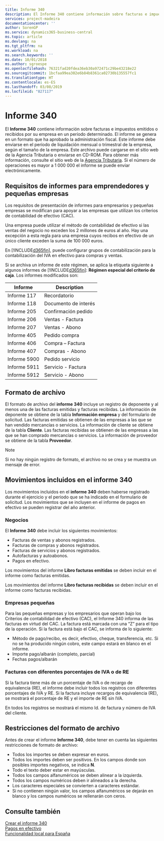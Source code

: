 ```yaml
---
title: Informe 340
description: El Informe 340 contiene información sobre facturas e impuestos emitidos o recibidos por su empresa en un período determinado. El informe se genera en un formato que ha aprobado la administración fiscal.
services: project-madeira
documentationcenter: ''
author: SorenGP
ms.service: dynamics365-business-central
ms.topic: article
ms.devlang: na
ms.tgt_pltfrm: na
ms.workload: na
ms.search.keywords: ''
ms.date: 10/01/2018
ms.author: sgroespe
ms.openlocfilehash: 76321fad20fdea36eb30a972471c29be43218e22
ms.sourcegitcommit: 1bcfaa99ea302e6b84b8361ca02730b135557fc1
ms.translationtype: HT
ms.contentlocale: es-ES
ms.lasthandoff: 03/08/2019
ms.locfileid: "827117"
---
```

# <a name="report-340"></a>Informe 340
El **Informe 340** contiene información sobre facturas e impuestos emitidos o recibidos por su empresa en un período determinado. El informe se genera en un formato que ha aprobado la administración fiscal. Este informe debe enviarse en el período de liquidación mensual o trimestral de la empresa, según el tamaño de la empresa. Este archivo puede cargarse en el sitio web de la Agencia Tributaria o enviarse en CD-ROM. Para obtener más información, consulte el sitio web de la [Agencia Tributaria](https://www.aeat.es). Si el número de operaciones es mayor a 1 000 000 el informe se puede enviar electrónicamente.  

## <a name="reporting-requirements-for-entrepreneurs-and-small-companies"></a>Requisitos de informes para emprendedores y pequeñas empresas  
Los requisitos de presentación de informes para empresarios y pequeñas empresas se modifican para apoyar a las empresas que utilizan los criterios de contabilidad de efectivo (CAC).  

Una empresa puede utilizar el método de contabilidad de efectivo si las ventas del negocio no exceden los 2 millones de euros al año. Hay una excepción a esta regla para una empresa cuyos recibos en efectivo de un único cliente exceden la suma de 100 000 euros.  

En [!INCLUDE[d365fin](../../includes/d365fin_md.md)], puede configurar grupos de contabilización para la contabilización del IVA en efectivo para compras y ventas.  

 Si se archiva un informe de este régimen, se aplica la etiqueta siguiente a algunos informes de [!INCLUDE[d365fin](../../includes/d365fin_md.md)]: **Régimen especial del criterio de caja**. Los informes modificados son:  

|Informe|Description|  
|------------|---------------------------------------|  
|Informe 117|Recordatorio|  
|Informe 118|Documento de interés|  
|Informe 205|Confirmación pedido|  
|Informe 206|Ventas - Factura|  
|Informe 207|Ventas - Abono|  
|Informe 405|Pedido compra|  
|Informe 406|Compra – Factura|  
|Informe 407|Compras - Abono|  
|Informe 5900|Pedido servicio|  
|Informe 5911|Servicio - Factura|  
|Informe 5912|Servicio - Abono|  

## <a name="file-format"></a>Formato de archivo  
El formato de archivo del **informe 340** incluye un registro de deponente y al menos una de las facturas emitidas y facturas recibidas. La información de deponente se obtiene de la tabla **Información empresa** y del formulario de solicitud. Las facturas emitidas se obtienen de las empresas a las que se han vendido mercancías o servicios. La información de cliente se obtiene de la tabla **Cliente**. Las facturas recibidas se obtienen de las empresas a las que se han comprado mercancías o servicios. La información de proveedor se obtiene de la tabla **Proveedor**.  

> [!NOTE]  
>  Si no hay ningún registro de formato, el archivo no se crea y se muestra un mensaje de error.  

## <a name="entries-included-in-report-340"></a>Movimientos incluidos en el informe 340  
Los movimientos incluidos en el **informe 340** deben haberse registrado durante el ejercicio y el periodo que se ha indicado en el formulario de solicitud. Los movimientos que se incluyen en el informe de pagos en efectivo se pueden registrar del año anterior.  

### <a name="businesses"></a>Negocios  
El **Informe 340** debe incluir los siguientes movimientos:  

- Facturas de ventas y abonos registrados.  
- Facturas de compras y abonos registrados.  
- Facturas de servicios y abonos registrados.  
- Autofacturas y autoabonos.  
- Pagos en efectivo.  

Los movimientos del informe **Libro facturas emitidas** se deben incluir en el informe como facturas emitidas.  

Los movimientos del informe **Libro facturas recibidas** se deben incluir en el informe como facturas recibidas.  

### <a name="small-businesses"></a>Empresas pequeñas  
Para las pequeñas empresas y los empresarios que operan bajo los Criterios de contabilidad de efectivo (CAC), el Informe 340 informa de las facturas en virtud del CAC. La factura está marcada con una “Z” para el tipo de la operación. Si la factura está bajo el CAC, se informa de lo siguiente:  

- Método de pago/recibo, es decir, efectivo, cheque, transferencia, etc. Si no se ha producido ningún cobro, este campo estará en blanco en el informe.  
- Importe pago/albarán (completo, parcial)  
- Fechas pagos/albarán  

### <a name="invoices-including-different-vat-percentages-or-ec-percentages"></a>Facturas con diferentes porcentajes de IVA o de RE  
Si la factura tiene más de un porcentaje de IVA o de recargo de equivalencia (RE), el informe debe incluir todos los registros con diferentes porcentajes de IVA y RE. Si la factura incluye recargos de equivalencia (RE), se mostrará el porcentaje de RE y el importe de RE sin IVA.  

En todos los registros se mostrará el mismo Id. de factura y número de IVA del cliente.  

## <a name="file-format-restrictions"></a>Restricciones del formato de archivo  
Antes de crear el informe **Informe 340**, debe tener en cuenta las siguientes restricciones de formato de archivo:  

- Todos los importes se deben expresar en euros.  
- Todos los importes deben ser positivos. En los campos donde son posibles importes negativos, se indica **N**.  
- Todo el texto deber estar en mayúsculas.  
- Todos los campos alfanuméricos se deben alinear a la izquierda.  
- Todos los campos numéricos deben ir alineados a la derecha.  
- Los caracteres especiales se convierten a caracteres estándar.  
- Si no contienen ningún valor, los campos alfanuméricos se dejarán en blanco y los campos numéricos se rellenarán con ceros.  

## <a name="see-also"></a>Consulte también  
 [Crear el informe 340](how-to-create-report-340.md)   
 [Pagos en efectivo](payments-in-cash.md)   
 [Funcionalidad local para España](spain-local-functionality.md)
